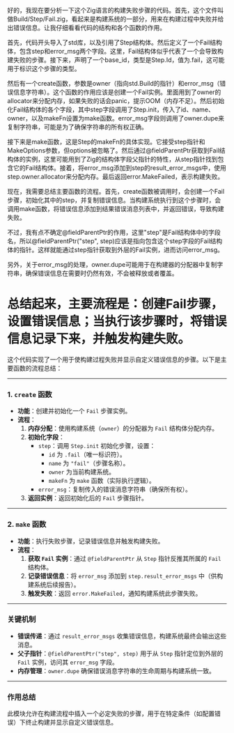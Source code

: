 好的，我现在要分析一下这个Zig语言的构建失败步骤的代码。首先，这个文件叫做Build/Step/Fail.zig，看起来是构建系统的一部分，用来在构建过程中失败并给出错误信息。让我仔细看看代码的结构和各个函数的作用。

首先，代码开头导入了std库，以及引用了Step结构体。然后定义了一个Fail结构体，包含step和error_msg两个字段。这里，Fail结构体似乎代表了一个会导致构建失败的步骤。接下来，声明了一个base_id，类型是Step.Id，值为.fail，这可能用于标识这个步骤的类型。

然后有一个create函数，参数是owner（指向std.Build的指针）和error_msg（错误信息字符串）。这个函数的作用应该是创建一个Fail实例。里面用到了owner的allocator来分配内存，如果失败的话会panic，提示OOM（内存不足）。然后初始化Fail结构体的各个字段，其中step字段调用了Step.init，传入了id、name、owner，以及makeFn设置为make函数。error_msg字段则调用了owner.dupe来复制字符串，可能是为了确保字符串的所有权正确。

接下来是make函数，这是Step的makeFn的具体实现。它接受step指针和MakeOptions参数，但options被忽略了。然后通过@fieldParentPtr获取到Fail结构体的实例，这里可能用到了Zig的结构体字段父指针的特性，从step指针找到包含它的Fail结构体。接着，将error_msg添加到step的result_error_msgs中，使用step.owner.allocator来分配内存。最后返回error.MakeFailed，表示构建失败。

现在，我需要总结主要函数的流程。首先，create函数被调用时，会创建一个Fail步骤，初始化其中的step，并复制错误信息。当构建系统执行到这个步骤时，会调用make函数，将错误信息添加到结果错误消息列表中，并返回错误，导致构建失败。

不过，我有点不确定@fieldParentPtr的作用，这里"step"是Fail结构体中的字段名，所以@fieldParentPtr("step", step)应该是指向包含这个step字段的Fail结构体的指针。这样就能通过step指针获取到外层的Fail实例，进而访问error_msg。

另外，关于error_msg的处理，owner.dupe可能用于在构建器的分配器中复制字符串，确保错误信息在需要时仍然有效，不会被释放或者覆盖。

总结起来，主要流程是：创建Fail步骤，设置错误信息；当执行该步骤时，将错误信息记录下来，并触发构建失败。
================================================
这个代码实现了一个用于使构建过程失败并显示自定义错误信息的步骤。以下是主要函数的流程总结：

---

### **1. `create` 函数**
- **功能**：创建并初始化一个 `Fail` 步骤实例。
- **流程**：
  1. **内存分配**：使用构建系统（`owner`）的分配器为 `Fail` 结构体分配内存。
  2. **初始化字段**：
     - `step`：调用 `Step.init` 初始化步骤，设置：
       - `id` 为 `.fail`（唯一标识符）。
       - `name` 为 `"fail"`（步骤名称）。
       - `owner` 为当前构建系统。
       - `makeFn` 为 `make` 函数（实际执行逻辑）。
     - `error_msg`：复制传入的错误消息字符串（确保所有权）。
  3. **返回实例**：返回初始化后的 `Fail` 步骤指针。

---

### **2. `make` 函数**
- **功能**：执行失败步骤，记录错误信息并触发构建失败。
- **流程**：
  1. **获取 `Fail` 实例**：通过 `@fieldParentPtr` 从 `Step` 指针反推其所属的 `Fail` 结构体。
  2. **记录错误信息**：将 `error_msg` 添加到 `step.result_error_msgs` 中（供构建系统后续报告）。
  3. **触发失败**：返回 `error.MakeFailed`，通知构建系统此步骤失败。

---

### **关键机制**
- **错误传递**：通过 `result_error_msgs` 收集错误信息，构建系统最终会输出这些消息。
- **父子指针**：`@fieldParentPtr("step", step)` 用于从 `Step` 指针定位到外层的 `Fail` 实例，访问其 `error_msg` 字段。
- **内存管理**：`owner.dupe` 确保错误消息字符串的生命周期与构建系统一致。

---

### **作用总结**
此模块允许在构建流程中插入一个必定失败的步骤，用于在特定条件（如配置错误）下终止构建并显示自定义错误信息。